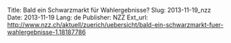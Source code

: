 Title: Bald ein Schwarzmarkt für Wahlergebnisse?
Slug: 2013-11-19_nzz
Date: 2013-11-19
Lang: de
Publisher: NZZ
Ext_url: http://www.nzz.ch/aktuell/zuerich/uebersicht/bald-ein-schwarzmarkt-fuer-wahlergebnisse-1.18187786